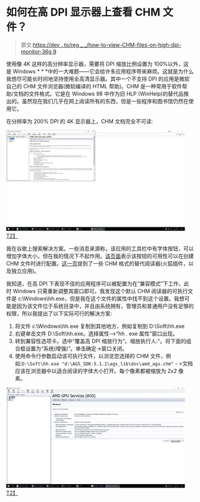 # 如何在高 DPI 显示器上查看 CHM 文件？

> 原文:[https://dev . to/reg _ _/how-to-view-CHM-files-on-high-dpi-monitor-36g 9](https://dev.to/reg__/how-to-view-chm-files-on-high-dpi-monitor-36g9)

使用像 4K 这样的高分辨率显示器，需要将 DPI 缩放比例设置为 100%以外，这是 Windows * * *中的一大难题——它会给许多应用程序带来麻烦。这就是为什么我想尽可能长时间地坚持使用全高清显示器。其中一个不支持 DPI 的应用是微软自己的 CHM 文件浏览器(微软编译的 HTML 帮助)。CHM 是一种常用于软件帮助/文档的文件格式。它是在 Windows 98 中作为旧 HLP (WinHelp)的替代品推出的。虽然现在我们几乎在网上阅读所有的东西，但是一些程序和图书馆仍然在使用它。

在分辨率为 200% DPI 的 4K 显示器上，CHM 文档完全不可读:

[![](img/09df222ad05b49209996e35c7068d3c1.png)T2】](http://asawicki.info/files/hh_vs_DPI_1.png)

我在谷歌上搜索解决方案。一些消息来源称，该应用的工具栏中有字体按钮，可以增加字体大小，但在我的情况下不起作用。[该页面](https://bugs.mysql.com/bug.php?id=53901)表示该按钮的可用性可以在创建 CHM 文件时进行配置。[这一页](https://geekycoder.wordpress.com/2010/01/12/solutions-to-enlarge-the-text-size-of-chm-without-tears/)提到了一些 CHM 格式的替代阅读器(火狐插件，以及独立应用)。

我知道，在高 DPI 下表现不佳的应用程序可以被配置为在“兼容模式”下工作，此时 Windows 只需重新调整其窗口即可。我发现这个默认 CHM 阅读器的可执行文件是 c:\Windows\hh.exe，但是我在这个文件的属性中找不到这个设置。我想可能是因为该文件位于系统目录中，并且由系统拥有，管理员和普通用户没有足够的权限，所以我提出了以下实际可行的解决方案:

1.  将文件 c:\Windows\hh.exe 复制到其他地方，例如复制到 D:\Soft\hh.exe
2.  右键单击文件 D:\Soft\hh.exe。选择属性-->“hh . exe 属性”窗口出现。
3.  转到兼容性选项卡。选中“覆盖高 DPI 缩放行为”。缩放执行人:"。将下面的组合框设置为“系统(增强)”。单击确定->窗口关闭。
4.  使用命令行参数启动该可执行文件，以浏览您选择的 CHM 文件，例如:`D:\Soft\hh.exe "d:\AGS_SDK-5.1.1\ags_lib\doc\amd_ags.chm"` - >文档应该在浏览器中以适合阅读的字体大小打开。每个像素都被缩放为 2x2 像素。

[![](img/54884e698947d9cb5c071337171130e5.png)T2】](http://asawicki.info/files/hh_vs_DPI_2.png)